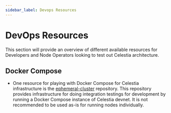 ```yaml
---
sidebar_label: Devops Resources
---
```


# DevOps Resources

This section will provide an overview of different available resources
for Developers and Node Operators looking to test out Celestia architecture.

## Docker Compose

* One resource for playing with Docker Compose for Celestia infrastructure
  is the [ephemeral-cluster](https://github.com/celestiaorg/ephemeral-cluster)
  repository. This repository provides infrastructure for doing integration
  testings for development by running a Docker Compose instance of Celestia
  devnet. It is not recommended to be used as-is for running nodes individually.

